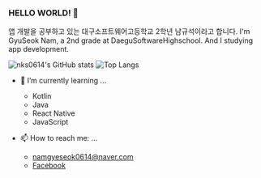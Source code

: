 ### HELLO WORLD! 👋
앱 개발을 공부하고 있는 대구소프트웨어고등학교 2학년 남규석이라고 합니다.
I'm GyuSeok Nam, a 2nd grade at DaeguSoftwareHighschool. And I studying app development.
<!--
**nks0614/nks0614** is a ✨ _special_ ✨ repository because its `README.md` (this file) appears on your GitHub profile.

Here are some ideas to get you started:

- 🔭 I’m currently working on ...
- 🌱 I’m currently learning ...
- 👯 I’m looking to collaborate on ...
- 🤔 I’m looking for help with ...
- 💬 Ask me about ...
- 📫 How to reach me: ...
- 😄 Pronouns: ...
- ⚡ Fun fact: ...
-->

![nks0614's GitHub stats](https://github-readme-stats.vercel.app/api?username=nks0614&show_icons=true)
![Top Langs](https://github-readme-stats.vercel.app/api/top-langs/?username=nks0614&show_icons=true)

- 🌱 I’m currently learning ...
  + Kotlin
  + Java
  + React Native
  + JavaScript

- 📫 How to reach me: ...<br>
  + namgyeseok0614@naver.com<br>
  + [Facebook](https://www.facebook.com/profile.php?id=100012233264451)

